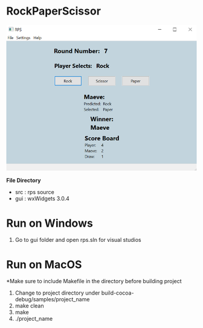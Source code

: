 # RockPaperScissor

<p align="center">
  <img src="https://github.com/dnuch/RockPaperScissor/blob/master/download.png" />
</p>

**File Directory**

* src : rps source
* gui : wxWidgets 3.0.4

# Run on Windows

1. Go to gui folder and open rps.sln for visual studios

# Run on MacOS

*Make sure to include Makefile in the directory before building project 
1. Change to project directory under build-cocoa-debug/samples/project_name
2. make clean
3. make
4. ./project_name 
